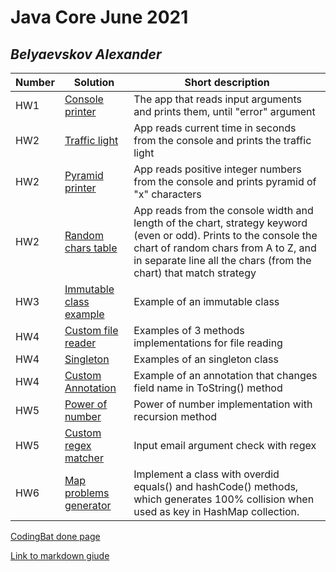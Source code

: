 # Java Core June 2021

## *Belyaevskov Alexander*

| Number | Solution  | Short description
| --- | --- | --- |
| HW1 | [Console printer](https://github.com/NikolaevArtem/Java_Core_June_2021/tree/feature/AlexanderBelyaevskov/src/main/java/homework_1) | The app that reads input arguments and prints them, until "error" argument |
| HW2 | [Traffic light](https://github.com/NikolaevArtem/Java_Core_June_2021/blob/feature/AlexanderBelyaevskov/src/main/java/homework_2/TrafficLight/TrafficLight.java) | App reads current time in seconds from the console and prints the traffic light |
| HW2 | [Pyramid printer](https://github.com/NikolaevArtem/Java_Core_June_2021/blob/feature/AlexanderBelyaevskov/src/main/java/homework_2/PyramidPrinter/PyramidPrinter.java) | App reads positive integer numbers from the console and prints pyramid of "x" characters  |
| HW2 | [Random chars table](https://github.com/NikolaevArtem/Java_Core_June_2021/blob/feature/AlexanderBelyaevskov/src/main/java/homework_2/RandomCharsTable/RandomCharsTable.java) | App reads from the console width and length of the chart, strategy keyword (even or odd). Prints to the console the chart of random chars from A to Z, and in separate line all the chars (from the chart) that match strategy |
| HW3 | [Immutable class example](https://github.com/NikolaevArtem/Java_Core_June_2021/blob/feature/AlexanderBelyaevskov/src/main/java/homework_3/ImmutableTask.java) | Example of an immutable class |
| HW4 | [Custom file reader](https://github.com/NikolaevArtem/Java_Core_June_2021/blob/feature/AlexanderBelyaevskov/src/main/java/homework_4/custom_file_reader/CustomFileReader.java) | Examples of 3 methods implementations for file reading |
| HW4 | [Singleton](https://github.com/NikolaevArtem/Java_Core_June_2021/tree/feature/AlexanderBelyaevskov/src/main/java/homework_4/singleton) | Examples of an singleton class |
| HW4 | [Custom Annotation](https://github.com/NikolaevArtem/Java_Core_June_2021/tree/feature/AlexanderBelyaevskov/src/main/java/homework_4/custom_annotation) | Example of an annotation that changes field name in ToString() method |
| HW5 | [Power of number](https://github.com/NikolaevArtem/Java_Core_June_2021/blob/feature/AlexanderBelyaevskov/src/main/java/homework_5/power_of_number/PowerOfNumber.java) | Power of number implementation with recursion method |
| HW5 | [Custom regex matcher](https://github.com/NikolaevArtem/Java_Core_June_2021/blob/feature/AlexanderBelyaevskov/src/main/java/homework_5/custom_regex_matcher/CustomRegexMatcher.java) | Input email argument check with regex |
| HW6 | [Map problems generator](https://github.com/NikolaevArtem/Java_Core_June_2021/blob/feature/AlexanderBelyaevskov/src/main/java/homework_6/map_problems_generator/MapProblemsCollisionGenerator.java) | Implement a class with overdid equals() and hashCode() methods, which generates 100% collision when used as key in HashMap collection.|

[CodingBat done page](https://codingbat.com/done?user=abelyaevskov@gmail.com&tag=6930560875)

[Link to markdown giude](https://github.com/adam-p/markdown-here/wiki/Markdown-Cheatsheet)
